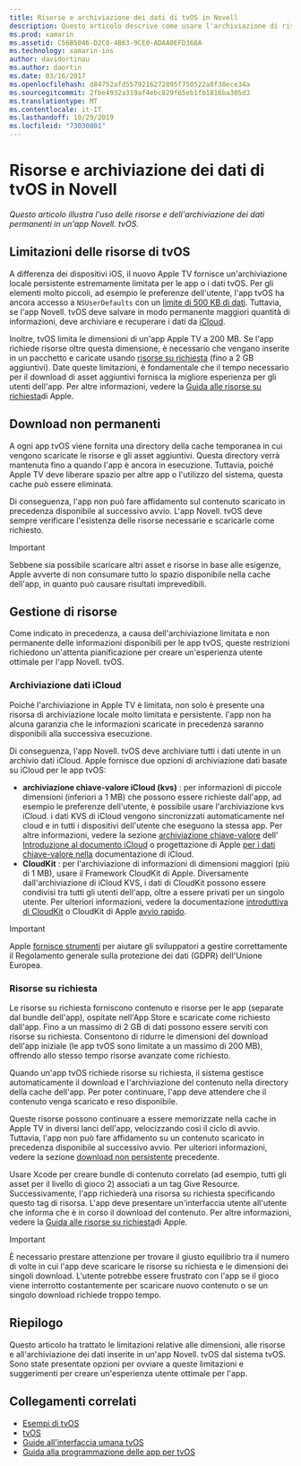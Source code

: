 ```yaml
---
title: Risorse e archiviazione dei dati di tvOS in Novell
description: Questo articolo descrive come usare l'archiviazione di risorse e dati permanenti in un'app tvOS compilata con Novell. Illustra l'archiviazione dei dati iCloud e le risorse su richiesta.
ms.prod: xamarin
ms.assetid: C56B5046-D2C0-4B63-9CE0-ADAA0EFD368A
ms.technology: xamarin-ios
author: davidortinau
ms.author: daortin
ms.date: 03/16/2017
ms.openlocfilehash: d84752afd5579216272895f750522a8f38ece34a
ms.sourcegitcommit: 2fbe4932a319af4ebc829f65eb1fb1816ba305d3
ms.translationtype: MT
ms.contentlocale: it-IT
ms.lasthandoff: 10/29/2019
ms.locfileid: "73030801"
---
```

# <a name="tvos-resources-and-data-storage-in-xamarin"></a>Risorse e archiviazione dei dati di tvOS in Novell

_Questo articolo illustra l'uso delle risorse e dell'archiviazione dei dati permanenti in un'app Novell. tvOS._

<a name="tvOS-Resource-Limitations" />

## <a name="tvos-resource-limitations"></a>Limitazioni delle risorse di tvOS

A differenza dei dispositivi iOS, il nuovo Apple TV fornisce un'archiviazione locale persistente estremamente limitata per le app o i dati tvOS. Per gli elementi molto piccoli, ad esempio le preferenze dell'utente, l'app tvOS ha ancora accesso a `NSUserDefaults` con un [limite di 500 KB di dati](https://forums.developer.apple.com/message/50696#50696). Tuttavia, se l'app Novell. tvOS deve salvare in modo permanente maggiori quantità di informazioni, deve archiviare e recuperare i dati da [iCloud](#iCloud-Data-Storage).

Inoltre, tvOS limita le dimensioni di un'app Apple TV a 200 MB. Se l'app richiede risorse oltre questa dimensione, è necessario che vengano inserite in un pacchetto e caricate usando [risorse su richiesta](#On-Demand-Resources) (fino a 2 GB aggiuntivi). Date queste limitazioni, è fondamentale che il tempo necessario per il download di asset aggiuntivi fornisca la migliore esperienza per gli utenti dell'app. Per altre informazioni, vedere la [Guida alle risorse su richiesta](https://developer.apple.com/library/prerelease/tvos/documentation/FileManagement/Conceptual/On_Demand_Resources_Guide/index.html#//apple_ref/doc/uid/TP40015083)di Apple.

<a name="Non-Persistent-Downloads" />

## <a name="non-persistent-downloads"></a>Download non permanenti

A ogni app tvOS viene fornita una directory della cache temporanea in cui vengono scaricate le risorse e gli asset aggiuntivi. Questa directory verrà mantenuta fino a quando l'app è ancora in esecuzione. Tuttavia, poiché Apple TV deve liberare spazio per altre app o l'utilizzo del sistema, questa cache può essere eliminata.

Di conseguenza, l'app non può fare affidamento sul contenuto scaricato in precedenza disponibile al successivo avvio. L'app Novell. tvOS deve sempre verificare l'esistenza delle risorse necessarie e scaricarle come richiesto.

> [!IMPORTANT]
> Sebbene sia possibile scaricare altri asset e risorse in base alle esigenze, Apple avverte di non consumare tutto lo spazio disponibile nella cache dell'app, in quanto può causare risultati imprevedibili.

<a name="Managing-Resources" />

## <a name="managing-resources"></a>Gestione di risorse

Come indicato in precedenza, a causa dell'archiviazione limitata e non permanente delle informazioni disponibili per le app tvOS, queste restrizioni richiedono un'attenta pianificazione per creare un'esperienza utente ottimale per l'app Novell. tvOS.

<a name="iCloud-Data-Storage" />

### <a name="icloud-data-storage"></a>Archiviazione dati iCloud

Poiché l'archiviazione in Apple TV è limitata, non solo è presente una risorsa di archiviazione locale molto limitata e persistente. l'app non ha alcuna garanzia che le informazioni scaricate in precedenza saranno disponibili alla successiva esecuzione.

Di conseguenza, l'app Novell. tvOS deve archiviare tutti i dati utente in un archivio dati iCloud. Apple fornisce due opzioni di archiviazione dati basate su iCloud per le app tvOS:

- **archiviazione chiave-valore iCloud (kvs)** : per informazioni di piccole dimensioni (inferiori a 1 MB) che possono essere richieste dall'app, ad esempio le preferenze dell'utente, è possibile usare l'archiviazione kvs iCloud. i dati KVS di iCloud vengono sincronizzati automaticamente nel cloud e in tutti i dispositivi dell'utente che eseguono la stessa app. Per altre informazioni, vedere la sezione [archiviazione chiave-valore](~/ios/data-cloud/introduction-to-icloud.md) dell' [Introduzione al documento iCloud](~/ios/data-cloud/introduction-to-icloud.md) o progettazione di Apple [per i dati chiave-valore nella](https://developer.apple.com/library/prerelease/tvos/documentation/General/Conceptual/iCloudDesignGuide/Chapters/DesigningForKey-ValueDataIniCloud.html#//apple_ref/doc/uid/TP40012094-CH7) documentazione di iCloud.
- **CloudKit** : per l'archiviazione di informazioni di dimensioni maggiori (più di 1 MB), usare il Framework CloudKit di Apple. Diversamente dall'archiviazione di iCloud KVS, i dati di CloudKit possono essere condivisi tra tutti gli utenti dell'app, oltre a essere privati per un singolo utente. Per ulteriori informazioni, vedere la documentazione [introduttiva di CloudKit](~/ios/data-cloud/intro-to-cloudkit.md) o CloudKit di Apple [avvio rapido](https://developer.apple.com/library/prerelease/tvos/documentation/DataManagement/Conceptual/CloudKitQuickStart/Introduction/Introduction.html#//apple_ref/doc/uid/TP40014987).

> [!IMPORTANT]
> Apple [fornisce strumenti](https://developer.apple.com/support/allowing-users-to-manage-data/) per aiutare gli sviluppatori a gestire correttamente il Regolamento generale sulla protezione dei dati (GDPR) dell'Unione Europea.

<a name="On-Demand-Resources" />

### <a name="on-demand-resources"></a>Risorse su richiesta

Le risorse su richiesta forniscono contenuto e risorse per le app (separate dal bundle dell'app), ospitate nell'App Store e scaricate come richiesto dall'app. Fino a un massimo di 2 GB di dati possono essere serviti con risorse su richiesta. Consentono di ridurre le dimensioni del download dell'app iniziale (le app tvOS sono limitate a un massimo di 200 MB), offrendo allo stesso tempo risorse avanzate come richiesto.

Quando un'app tvOS richiede risorse su richiesta, il sistema gestisce automaticamente il download e l'archiviazione del contenuto nella directory della cache dell'app. Per poter continuare, l'app deve attendere che il contenuto venga scaricato e reso disponibile.

Queste risorse possono continuare a essere memorizzate nella cache in Apple TV in diversi lanci dell'app, velocizzando così il ciclo di avvio. Tuttavia, l'app non può fare affidamento su un contenuto scaricato in precedenza disponibile al successivo avvio. Per ulteriori informazioni, vedere la sezione [download non persistente](#Non-Persistent-Downloads) precedente.

Usare Xcode per creare bundle di contenuto correlato (ad esempio, tutti gli asset per il livello di gioco 2) associati a un tag Give Resource. Successivamente, l'app richiederà una risorsa su richiesta specificando questo tag di risorsa. L'app deve presentare un'interfaccia utente all'utente che informa che è in corso il download del contenuto. Per altre informazioni, vedere la [Guida alle risorse su richiesta](https://developer.apple.com/library/prerelease/tvos/documentation/FileManagement/Conceptual/On_Demand_Resources_Guide/index.html#//apple_ref/doc/uid/TP40015083)di Apple.

> [!IMPORTANT]
> È necessario prestare attenzione per trovare il giusto equilibrio tra il numero di volte in cui l'app deve scaricare le risorse su richiesta e le dimensioni dei singoli download. L'utente potrebbe essere frustrato con l'app se il gioco viene interrotto costantemente per scaricare nuovo contenuto o se un singolo download richiede troppo tempo.

<a name="Summary" />

## <a name="summary"></a>Riepilogo

Questo articolo ha trattato le limitazioni relative alle dimensioni, alle risorse e all'archiviazione dei dati inserite in un'app Novell. tvOS dal sistema tvOS. Sono state presentate opzioni per ovviare a queste limitazioni e suggerimenti per creare un'esperienza utente ottimale per l'app.

## <a name="related-links"></a>Collegamenti correlati

- [Esempi di tvOS](https://docs.microsoft.com/samples/browse/?products=xamarin&term=Xamarin.iOS+tvOS)
- [tvOS](https://developer.apple.com/tvos/)
- [Guide all'interfaccia umana tvOS](https://developer.apple.com/tvos/human-interface-guidelines/)
- [Guida alla programmazione delle app per tvOS](https://developer.apple.com/library/prerelease/tvos/documentation/General/Conceptual/AppleTV_PG/)
